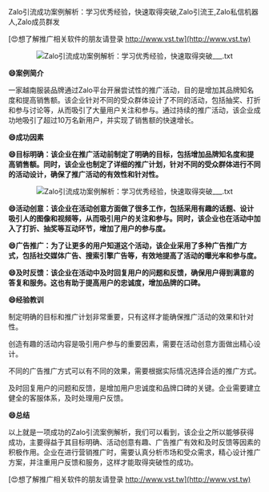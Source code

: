 Zalo引流成功案例解析：学习优秀经验，快速取得突破,Zalo引流王,Zalo私信机器人,Zalo成员群发

[😍想了解推广相关软件的朋友请登录 http://www.vst.tw](http://www.vst.tw)

 <center><img src="https://vst.tw/MP4/tuiguang/png/8.png" alt="Zalo引流成功案例解析：学习优秀经验，快速取得突破___.txt"></center>

**😄案例简介**

一家越南服装品牌通过Zalo平台开展尝试性的推广活动，目的是增加其品牌知名度和提高销售额。该企业针对不同的受众群体设计了不同的活动，包括抽奖、打折和参与讨论等，从而吸引了大量用户关注和参与。通过持续的推广活动，该企业成功地吸引了超过10万名新用户，并实现了销售额的快速增长。

**😄成功因素**

**😄目标明确：该企业在推广活动前制定了明确的目标，包括增加品牌知名度和提高销售额。同时，该企业也制定了详细的推广计划，针对不同的受众群体进行不同的活动设计，确保了推广活动的有效性和针对性。**

 <center><img src="https://vst.tw/MP4/tuiguang/png/6.png" alt="Zalo引流成功案例解析：学习优秀经验，快速取得突破___.txt"></center>

**😄活动创意：该企业在活动创意方面做了很多工作，包括采用有趣的话题、设计吸引人的图像和视频等，从而吸引用户的关注和参与。同时，该企业也在活动中加入了打折、抽奖等互动环节，增加了用户的参与度。**

**😄广告推广：为了让更多的用户知道这个活动，该企业采用了多种广告推广方式，包括社交媒体广告、搜索引擎广告等，有效地提高了活动的曝光率和参与度。**

**😄及时反馈：该企业在活动中及时回复用户的问题和反馈，确保用户得到满意的答复和服务。这也有助于提高用户的忠诚度，增加品牌的口碑。**

**😄经验教训**

制定明确的目标和推广计划非常重要，只有这样才能确保推广活动的效果和针对性。

创造有趣的活动内容是吸引用户参与的重要因素，需要在活动创意方面做出精心设计。

不同的广告推广方式可以有不同的效果，需要根据实际情况选择合适的推广方式。

及时回复用户的问题和反馈，是增加用户忠诚度和品牌口碑的关键。企业需要建立健全的客服体系，及时处理用户反馈。

**😄总结**

以上就是一项成功的Zalo引流案例解析，我们可以看到，该企业之所以能够获得成功，主要得益于其目标明确、活动创意有趣、广告推广有效和及时反馈等因素的积极作用。企业在进行营销推广时，需要认真分析市场和受众需求，精心设计推广方案，并注重用户反馈和服务，这样才能取得突破性的成功。

[😍想了解推广相关软件的朋友请登录 http://www.vst.tw](http://www.vst.tw)



